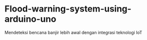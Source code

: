 # Flood-warning-system-using-arduino-uno
Mendeteksi bencana banjir lebih awal dengan integrasi teknologi IoT

